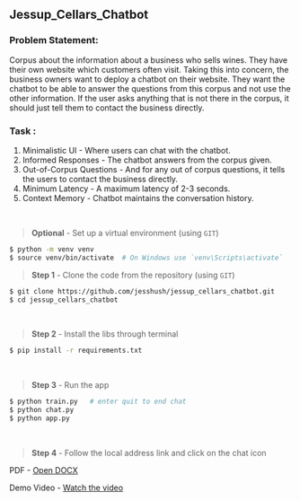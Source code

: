 ## Jessup_Cellars_Chatbot
### Problem Statement:
Corpus about the information about a business who sells wines. They have their own website which customers often visit. 
Taking this into concern, the business owners want to deploy a chatbot on their website. They want the chatbot to be able to answer the questions from this corpus and not use the other information. If the user asks anything that is not there in the corpus, it should just tell them to contact the business directly.

### Task :
1. Minimalistic UI - Where users can chat with the chatbot. 
2. Informed Responses - The chatbot answers from the corpus given. 
3. Out-of-Corpus Questions - And for any out of corpus questions, it tells the users to contact the business directly.
4. Minimum Latency - A maximum latency of 2-3 seconds.
5. Context Memory - Chatbot maintains the conversation history.

<br /> 

> **Optional** - Set up a virtual environment (using `GIT`) 

```bash
$ python -m venv venv
$ source venv/bin/activate  # On Windows use `venv\Scripts\activate`
```

> **Step 1** - Clone the code from the repository (using `GIT`) 

```bash
$ git clone https://github.com/jesshush/jessup_cellars_chatbot.git
$ cd jessup_cellars_chatbot
```
<br /> 

> **Step 2** - Install the libs through terminal

```bash
$ pip install -r requirements.txt
```
<br /> 

> **Step 3** - Run the app 


```bash
$ python train.py   # enter quit to end chat
$ python chat.py
$ python app.py
```
<br /> 

 > **Step 4** - Follow the local address link and click on the chat icon 


PDF - [Open DOCX](https://docs.google.com/document/d/1wSuQIET0yOqcntjAnYaocc9rHXbUbQzus8p1Wog0_J0/edit?usp=sharing)

Demo Video - [Watch the video](https://www.youtube.com/watch?v=OUeXnvitgkU)
